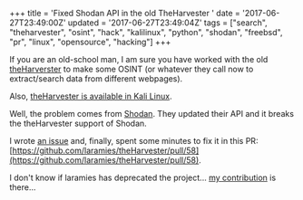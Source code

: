 +++
title = 'Fixed Shodan API in the old TheHarvester '
date = '2017-06-27T23:49:00Z'
updated = '2017-06-27T23:49:04Z'
tags = ["search", "theharvester", "osint", "hack", "kalilinux", "python", "shodan", "freebsd", "pr", "linux", "opensource", "hacking"]
+++

If you are an old-school man, I am sure you have worked with the old [theHarverster](https://github.com/laramies/theHarvester) to make some OSINT (or whatever they call now to extract/search data from different webpages).

Also, [theHarvester is available in Kali Linux](https://tools.kali.org/information-gathering/theharvester).

Well, the problem comes from [Shodan](https://www.shodan.io/). They updated their API and it breaks the theHarvester support of Shodan.

I wrote [an issue](https://github.com/laramies/theHarvester/issues/57) and, finally, spent some minutes to fix it in this PR: [https://github.com/laramies/theHarvester/pull/58](https://github.com/laramies/theHarvester/pull/58).

I don't know if laramies has deprecated the project... [my contribution](https://github.com/vicendominguez/theHarvester) is there...
